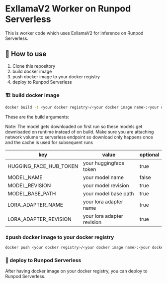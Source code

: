 # ExllamaV2 Worker on Runpod Serverless

This is worker code which uses ExllamaV2 for inference on Runpod Serverless.

## 🌟 How to use
1. Clone this repository
1. build docker image
1. push docker image to your docker registry
1. deploy to Runpod Serverless

### 🏗️ build docker image
```bash
docker build -t <your docker registry>/<your docker image name>:<your docker image tag> .
```

These are the build arguments:

Note: The model gets downloaded on first run so these models get downloaded on runtime instead of on build. Make sure you are attaching network volume to serverless endpoint so download only happens once and the cache is used for subsequent runs

| key | value | optional |
| --- | --- | --- |
| HUGGING_FACE_HUB_TOKEN | your huggingface token | true |
| MODEL_NAME | your model name | false |
| MODEL_REVISION | your model revision | true |
| MODEL_BASE_PATH | your model base path | true |
| LORA_ADAPTER_NAME | your lora adapter name | true |
| LORA_ADAPTER_REVISION | your lora adapter revision | true |

### ⏫ push docker image to your docker registry
```bash
docker push <your docker registry>/<your docker image name>:<your docker image tag>
```

### 🚀 deploy to Runpod Serverless
After having docker image on your docker registry, you can deploy to Runpod Serverless.
